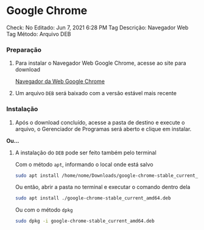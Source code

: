 # Google Chrome

Check: No
Editado: Jun 7, 2021 6:28 PM
Tag Descrição: Navegador Web
Tag Método: Arquivo DEB

### Preparação

1. Para instalar o Navegador Web Google Chrome, acesse ao site para download

    [Navegador da Web Google Chrome](https://www.google.com/intl/pt-BR/chrome/)

2. Um arquivo `DEB` será baixado com a versão estável mais recente

### Instalação

1. Após o download concluído, acesse a pasta de destino e execute o arquivo, o Gerenciador de Programas será aberto e clique em instalar.

**Ou...**

1. A instalação do `DEB` pode ser feito também pelo terminal

    Com o método `apt`, informando o local onde está salvo

    ```bash
    sudo apt install /home/nome/Downloads/google-chrome-stable_current_amd64.deb
    ```

    Ou então, abrir a pasta no terminal e executar o comando dentro dela

    ```bash
    sudo apt install ./google-chrome-stable_current_amd64.deb
    ```

    Ou com o método `dpkg`

    ```bash
    sudo dpkg -i google-chrome-stable_current_amd64.deb
    ```